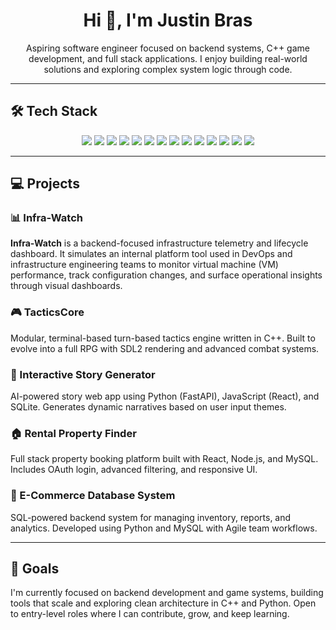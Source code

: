 <h1 align="center">Hi 👋, I'm Justin Bras</h1>
<p align="center">
  Aspiring software engineer focused on backend systems, C++ game development, and full stack applications.
  I enjoy building real-world solutions and exploring complex system logic through code.
</p>

---

## 🛠 Tech Stack

<p align="center">
  <img src="https://img.shields.io/badge/Python-3776AB?style=for-the-badge&logo=python&logoColor=white" />
  <img src="https://img.shields.io/badge/Java-ED8B00?style=for-the-badge&logo=java&logoColor=white" />
  <img src="https://img.shields.io/badge/C++-00599C?style=for-the-badge&logo=cplusplus&logoColor=white" />
  <img src="https://img.shields.io/badge/JavaScript-F7DF1E?style=for-the-badge&logo=javascript&logoColor=black" />
  <img src="https://img.shields.io/badge/SQL-4479A1?style=for-the-badge&logo=postgresql&logoColor=white" />
  <img src="https://img.shields.io/badge/HTML5-E34F26?style=for-the-badge&logo=html5&logoColor=white" />
  <img src="https://img.shields.io/badge/CSS3-1572B6?style=for-the-badge&logo=css3&logoColor=white" />
  <img src="https://img.shields.io/badge/FastAPI-009688?style=for-the-badge&logo=fastapi&logoColor=white" />
  <img src="https://img.shields.io/badge/React-20232A?style=for-the-badge&logo=react&logoColor=61DAFB" />
  <img src="https://img.shields.io/badge/Node.js-339933?style=for-the-badge&logo=node.js&logoColor=white" />
  <img src="https://img.shields.io/badge/MySQL-005C84?style=for-the-badge&logo=mysql&logoColor=white" />
  <img src="https://img.shields.io/badge/MongoDB-4EA94B?style=for-the-badge&logo=mongodb&logoColor=white" />
  <img src="https://img.shields.io/badge/Git-F05032?style=for-the-badge&logo=git&logoColor=white" />
  <img src="https://img.shields.io/badge/JIRA-0052CC?style=for-the-badge&logo=jira&logoColor=white" />
</p>

---

## 💻 Projects

### 📊 Infra-Watch
**Infra-Watch** is a backend-focused infrastructure telemetry and lifecycle dashboard. It simulates an internal platform tool used in DevOps and infrastructure engineering teams to monitor virtual machine (VM) performance, track configuration changes, and surface operational insights through visual dashboards.

### 🎮 TacticsCore  
Modular, terminal-based turn-based tactics engine written in C++. Built to evolve into a full RPG with SDL2 rendering and advanced combat systems.

### 📖 Interactive Story Generator  
AI-powered story web app using Python (FastAPI), JavaScript (React), and SQLite. Generates dynamic narratives based on user input themes.

### 🏠 Rental Property Finder  
Full stack property booking platform built with React, Node.js, and MySQL. Includes OAuth login, advanced filtering, and responsive UI.

### 🛒 E-Commerce Database System  
SQL-powered backend system for managing inventory, reports, and analytics. Developed using Python and MySQL with Agile team workflows.

---

## 🎯 Goals

I'm currently focused on backend development and game systems, building tools that scale and exploring clean architecture in C++ and Python. Open to entry-level roles where I can contribute, grow, and keep learning.

